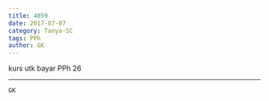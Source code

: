 ```yaml
---
title: 4059
date: 2017-07-07
category: Tanya-SC
tags: PPh
author: GK
---
```


kurs utk bayar PPh 26

---



`GK`
